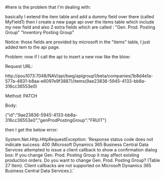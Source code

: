 
#here is the problem that I'm dealing with:

basically I extend the item table and add a dummy field over there (called MyField1)
then I create a new page api over the items table which include my new field and also 2 extra fields which are called :
"Gen. Prod. Posting Group"
"Inventory Posting Group"

Notice: those fields are provided by microsoft in the "items" table, I just added tem to the api page.

Problem:
now if I call the api to insert a new row like the blow:

Request URL:

http://pou1073:7048/NAV/api/bwg/apigroup1/beta/companies(1b8d4e1a-577a-4831-b8aa-e6097e9f3887)/items(9ae23836-5945-4133-bb8a-316cc36553e0)

Method: PATCH

 Body:

{"id":"9ae23836-5945-4133-bb8a-316cc36553e0","genProdPostingGroup":"FRUIT"}

 

then I get the below error:

System.Net.Http.HttpRequestException: 'Response status code does not indicate success: 400 (Microsoft Dynamics 365 Business Central Data Services attempted to issue a client callback to show a confirmation dialog box: If you change Gen. Prod. Posting Group it may affect existing production orders. Do you want to change Gen. Prod. Posting Group? (Table 27 Item). Client callbacks are not supported on Microsoft Dynamics 365 Business Central Data Services.).'
